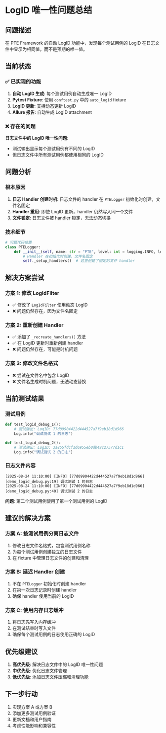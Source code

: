 # LogID 唯一性问题总结

## 问题描述

在 PTE Framework 的自动 LogID 功能中，发现每个测试用例的 LogID 在日志文件中显示为相同值，而不是预期的唯一值。

## 当前状态

### ✅ 已实现的功能

1. **自动 LogID 生成**: 每个测试用例自动生成唯一 LogID
2. **Pytest Fixture**: 使用 `conftest.py` 中的 `auto_logid` fixture
3. **LogID 更新**: 支持动态更新 LogID
4. **Allure 报告**: 自动生成 LogID attachment

### ❌ 存在的问题

**日志文件中的 LogID 唯一性问题**:
- 测试输出显示每个测试用例有不同的 LogID
- 但日志文件中所有测试用例都使用相同的 LogID

## 问题分析

### 根本原因

1. **日志 Handler 创建时机**: 日志文件的 handler 在 `PTELogger` 初始化时创建，文件名固定
2. **Handler 重用**: 即使 LogID 更新，handler 仍然写入同一个文件
3. **文件锁定**: 日志文件被 handler 锁定，无法动态切换

### 技术细节

```python
# 问题代码位置
class PTELogger:
    def __init__(self, name: str = "PTE", level: int = logging.INFO, logid: Optional[str] = None):
        # Handler 在初始化时创建，文件名固定
        self._setup_handlers()  # 这里创建了固定的文件 handler
```

## 解决方案尝试

### 方案 1: 修改 LogIdFilter
- ✅ 修改了 `LogIdFilter` 使用动态 LogID
- ❌ 问题仍然存在，因为文件名固定

### 方案 2: 重新创建 Handler
- ✅ 添加了 `_recreate_handlers()` 方法
- ✅ 在 LogID 更新时重新创建 handler
- ❌ 问题仍然存在，可能是时机问题

### 方案 3: 修改文件名格式
- ❌ 尝试在文件名中包含 LogID
- ❌ 文件名生成时机问题，无法动态替换

## 当前测试结果

### 测试用例
```python
def test_logid_debug_1():
    # 测试输出: LogID: 77d09904422d444527a7f9eb18d1d966
    Log.info("调试测试 1 的日志")

def test_logid_debug_2():
    # 测试输出: LogID: 3a855fdcf1d6955eb0db49c27577d1c1
    Log.info("调试测试 2 的日志")
```

### 日志文件内容
```
[2025-08-24 11:10:00] [INFO] [77d09904422d444527a7f9eb18d1d966] [demo_logid_debug.py:19] 调试测试 1 的日志
[2025-08-24 11:10:00] [INFO] [77d09904422d444527a7f9eb18d1d966] [demo_logid_debug.py:40] 调试测试 2 的日志
```

**问题**: 第二个测试用例使用了第一个测试用例的 LogID

## 建议的解决方案

### 方案 A: 按测试用例分离日志文件
1. 修改日志文件名格式，包含测试用例名称
2. 为每个测试用例创建独立的日志文件
3. 在 fixture 中管理日志文件的创建和清理

### 方案 B: 延迟 Handler 创建
1. 不在 `PTELogger` 初始化时创建 handler
2. 在第一次日志记录时创建 handler
3. 确保 handler 使用当前的 LogID

### 方案 C: 使用内存日志缓冲
1. 将日志先写入内存缓冲
2. 在测试结束时写入文件
3. 确保每个测试用例的日志使用正确的 LogID

## 优先级建议

1. **高优先级**: 解决日志文件中的 LogID 唯一性问题
2. **中优先级**: 优化日志文件管理
3. **低优先级**: 添加日志文件压缩和清理功能

## 下一步行动

1. 实现方案 A 或方案 B
2. 添加更多测试用例验证
3. 更新文档和用户指南
4. 考虑性能影响和兼容性
